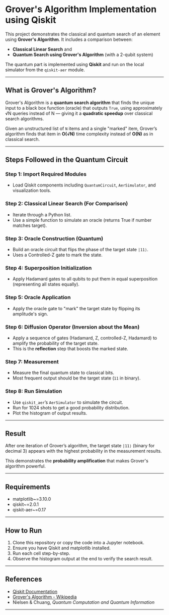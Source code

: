 # Grover's Algorithm Implementation using Qiskit

This project demonstrates the classical and quantum search of an element using **Grover's Algorithm**. It includes a comparison between:
- **Classical Linear Search** and
- **Quantum Search using Grover's Algorithm** (with a 2-qubit system)

The quantum part is implemented using **Qiskit** and run on the local simulator from the `qiskit-aer` module.

---

## What is Grover's Algorithm?

Grover's Algorithm is a **quantum search algorithm** that finds the unique input to a black box function (oracle) that outputs `True`, using approximately √N queries instead of N — giving it a **quadratic speedup** over classical search algorithms.

Given an unstructured list of `N` items and a single "marked" item, Grover’s algorithm finds that item in **O(√N)** time complexity instead of **O(N)** as in classical search.

---



## Steps Followed in the Quantum Circuit

### Step 1: Import Required Modules
- Load Qiskit components including `QuantumCircuit`, `AerSimulator`, and visualization tools.

### Step 2: Classical Linear Search (For Comparison)
- Iterate through a Python list.
- Use a simple function to simulate an oracle (returns True if number matches target).

### Step 3: Oracle Construction (Quantum)
- Build an oracle circuit that flips the phase of the target state `|11⟩`.
- Uses a Controlled-Z gate to mark the state.

### Step 4: Superposition Initialization
- Apply Hadamard gates to all qubits to put them in equal superposition (representing all states equally).

### Step 5: Oracle Application
- Apply the oracle gate to "mark" the target state by flipping its amplitude's sign.

### Step 6: Diffusion Operator (Inversion about the Mean)
- Apply a sequence of gates (Hadamard, Z, controlled-Z, Hadamard) to amplify the probability of the target state.
- This is the **reflection** step that boosts the marked state.

### Step 7: Measurement
- Measure the final quantum state to classical bits.
- Most frequent output should be the target state (`11` in binary).

### Step 8: Run Simulation
- Use `qiskit_aer`’s `AerSimulator` to simulate the circuit.
- Run for 1024 shots to get a good probability distribution.
- Plot the histogram of output results.

---

## Result

After one iteration of Grover’s algorithm, the target state `|11⟩` (binary for decimal 3) appears with the highest probability in the measurement results.

This demonstrates the **probability amplification** that makes Grover's algorithm powerful.

---

## Requirements

- matplotlib~=3.10.0
- qiskit~=2.0.1
- qiskit-aer~=0.17

---

## How to Run

1. Clone this repository or copy the code into a Jupyter notebook.
2. Ensure you have Qiskit and matplotlib installed.
3. Run each cell step-by-step.
4. Observe the histogram output at the end to verify the search result.

---

## References

- [Qiskit Documentation](https://qiskit.org/documentation/)
- [Grover's Algorithm - Wikipedia](https://en.wikipedia.org/wiki/Grover%27s_algorithm)
- Nielsen & Chuang, *Quantum Computation and Quantum Information*

---


